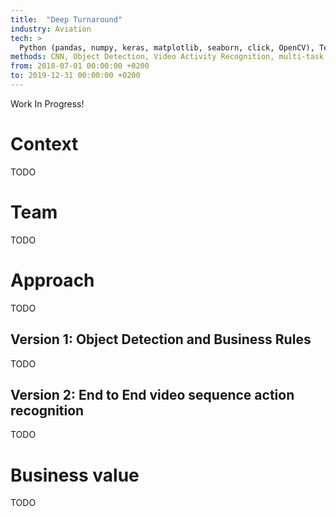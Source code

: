 ```yaml
---
title:  "Deep Turnaround"
industry: Aviation
tech: > 
  Python (pandas, numpy, keras, matplotlib, seaborn, click, OpenCV), TensorFlow, TensorFlow Object Detection API
methods: CNN, Object Detection, Video Activity Recognition, multi-task learning, Locality Similarity Hashing
from: 2018-07-01 00:00:00 +0200 
to: 2019-12-31 00:00:00 +0200
---
```

Work In Progress!

# Context
TODO

# Team
TODO

# Approach
TODO

## Version 1: Object Detection and Business Rules
TODO

## Version 2: End to End video sequence action recognition
TODO

# Business value
TODO

